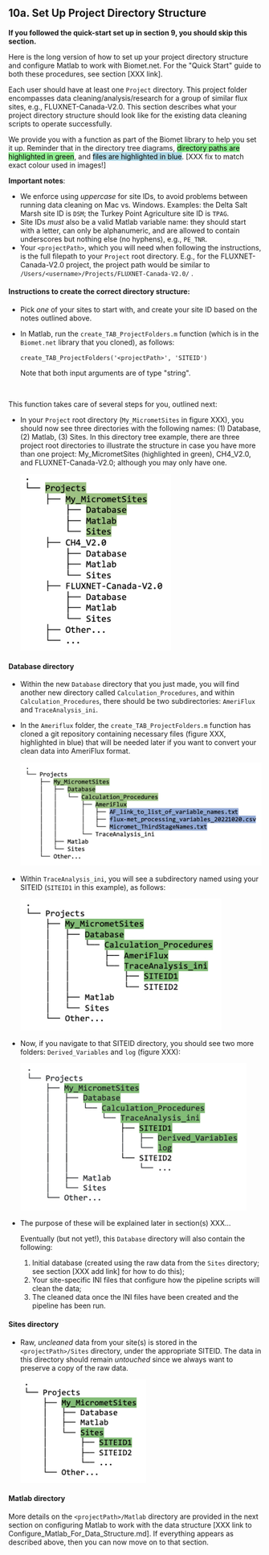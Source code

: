 ## 10a. Set Up Project Directory Structure

**If you followed the quick-start set up in section 9, you should skip this section.** 

Here is the long version of how to set up your project directory structure and configure Matlab to work with Biomet.net. For the "Quick Start" guide to both these procedures, see section [XXX link].

Each user should have at least one `Project` directory. This project folder encompasses data cleaning/analysis/research for a group of similar flux sites, e.g., FLUXNET-Canada-V2.0. This section describes what your project directory structure should look like for the existing data cleaning scripts to operate successfully. 

We provide you with a function as part of the Biomet library to help you set it up. Reminder that in the directory tree diagrams, <mark style="background-color: lightgreen">directory paths are highlighted in green</mark>, and <mark style="background-color: lightblue">files are highlighted in blue</mark>. [XXX fix to match exact colour used in images!]

**Important notes**: 
* We enforce using *uppercase* for site IDs, to avoid problems between running data cleaning on Mac vs. Windows. Examples: the Delta Salt Marsh site ID is `DSM`; the Turkey Point Agriculture site ID is `TPAG`.
* Site IDs *must* also be a valid Matlab variable name: they should start with a letter, can only be alphanumeric, and are allowed to contain underscores but nothing else (no hyphens), e.g., `PE_TNR`. 
* Your `<projectPath>`, which you will need when following the instructions, is the full filepath to your `Project` root directory. E.g., for the FLUXNET-Canada-V2.0 project, the project path would be similar to `/Users/<username>/Projects/FLUXNET-Canada-V2.0/` .

#### Instructions to create the correct directory structure:

* Pick *one* of your sites to start with, and create your site ID based on the notes outlined above. 

* In Matlab, run the `create_TAB_ProjectFolders.m` function (which is in the `Biomet.net` library that you cloned), as follows:
    ```
    create_TAB_ProjectFolders('<projectPath>', 'SITEID')    
    ```
    Note that both input arguments are of type "string". 

<br>

This function takes care of several steps for you, outlined next:

* In your `Project` root directory (`My_MicrometSites` in figure XXX), you should now see three directories with the following names: (1) Database, (2) Matlab, (3) Sites. In this directory tree example, there are three project root directories to illustrate the structure in case you have more than one project: My_MicrometSites (highlighted in green), CH4_V2.0, and FLUXNET-Canada-V2.0; although you may only have one. 

    <img src="images/directory_trees/DirectoryTree1.jpg" alt="DirectoryTree:ProjectDirectory&Subdirectories" width="300"/>


#### Database directory
* Within the new `Database` directory that you just made, you will find another new directory called `Calculation_Procedures`, and within `Calculation_Procedures`, there should be two subdirectories: `AmeriFlux` and `TraceAnalysis_ini`.
* In the `Ameriflux` folder, the `create_TAB_ProjectFolders.m` function has cloned a git repository containing necessary files (figure XXX, highlighted in blue) that will be needed later if you want to convert your clean data into AmeriFlux format.

    <img src="images/directory_trees/DirectoryTree2a.jpg" alt="DirectoryTree:DatabaseDirectory&Subdirectories" width="500"/>

* Within `TraceAnalysis_ini`, you will see a subdirectory named using your SITEID (`SITEID1` in this example), as follows:

    <img src="images/directory_trees/DirectoryTree2b.jpg" alt="DirectoryTree:DatabaseDirectory&Subdirectories" width="400"/>

* Now, if you navigate to that SITEID directory, you should see two more folders: `Derived_Variables` and `log` (figure XXX):

    <img src="images/directory_trees/DirectoryTree2c.jpg" alt="DirectoryTree:DatabaseDirectory&Subdirectories" width="450"/>
* The purpose of these will be explained later in section(s) XXX...

    Eventually (but not yet!), this `Database` directory will also contain the following:
    1. Initial database (created using the raw data from the `Sites` directory; see section [XXX add link] for how to do this);
    2. Your site-specific INI files that configure how the pipeline scripts will clean the data;
    3. The cleaned data once the INI files have been created and the pipeline has been run.


#### Sites directory
* Raw, *uncleaned* data from your site(s) is stored in the `<projectPath>/Sites` directory, under the appropriate SITEID. The data in this directory should remain *untouched* since we always want to preserve a copy of the raw data. 

    <img src="images/directory_trees/DirectoryTree3.jpg" alt="DirectoryTree:SitesDatabaseDirectory&Subdirectories" width="250"/>

#### Matlab directory
More details on the `<projectPath>/Matlab` directory are provided in the next section on configuring Matlab to work with the data structure [XXX link to Configure_Matlab_For_Data_Structure.md]. If everything appears as described above, then you can now move on to that section.